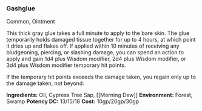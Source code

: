### Gashglue
Common, Ointment

This thick gray glue takes a full minute to apply to the bare skin. The glue temporarily holds damaged tissue together for up to 4 hours, at which point it dries up and flakes off. If applied within 10 minutes of receiving any bludgeoning, piercing, or slashing damage, you can spend an action to apply and gain 1d4 plus Wisdom modifier, 2d4 plus Wisdom modifier, or 3d4 plus Wisdom modifier temporary hit points.

If the temporary hit points exceeds the damage taken, you regain only up to the damage taken, not beyond.

**Ingredients:** Oil, Cypress Tree Sap, [[Morning Dew]]
**Environment:** Forest, Swamp
**Potency DC:** 13/15/18
**Cost:** 10gp/20gp/30gp 
